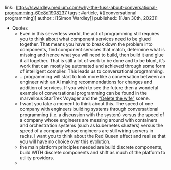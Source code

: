---
---

link:: https://swardley.medium.com/why-the-fuss-about-conversational-programming-60c8d1908237
tags:: #article, #[[conversational programming]]
author:: [[Simon Wardley]]
published:: [[Jan 30th, 2023]]

- Quotes
	- Even in this serverless world, the act of programming still requires you to think about what component services need to be glued together. That means you have to break down the problem into components, find component services that match, determine what is missing and hence what you will need to build, then build it and glue it all together. That is still a lot of work to be done and to be blunt, it’s work that can mostly be automated and achieved through some form of intelligent compiler. This leads us to conversational programming.
	- …programming will start to look more like a conversation between an engineer with an AI making recommendations for changes and addition of services. If you wish to see the future then a wondeful example of conversational programming can be found in the marvellous StarTrek Voyager and the [“Delete the wife”](https://www.youtube.com/watch?v=mNCybqmKugA) scene.
	- I want you take a moment to think about this. The speed of one company with engineers building systems through conversational programming (i.e. a discussion with the system) versus the speed of a company whose engineers are messing around with containers and orchestration systems (such as kubernetes clusters) versus the speed of a company whose engineers are still wiring servers in racks. I want you to think about the Red Queen effect and realise that you will have no choice over this evolution.
	- the main platform principles needed are build discrete components, build WITH discrete components and shift as much of the platform to utility providers.
	-